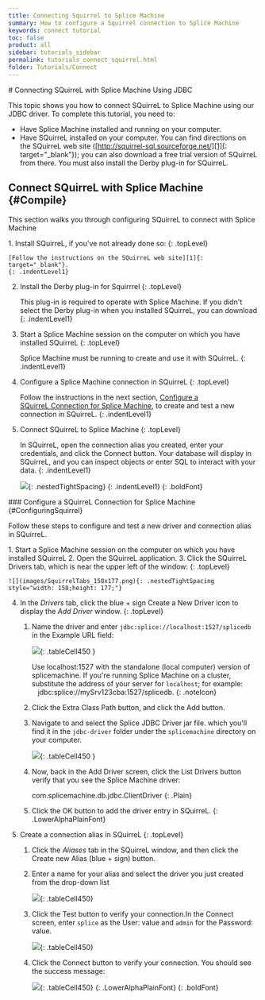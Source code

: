 ```yaml
---
title: Connecting Squirrel to Splice Machine
summary: How to configure a Squirrel connection to Splice Machine
keywords: connect tutorial
toc: false
product: all
sidebar: tutorials_sidebar
permalink: tutorials_connect_squirrel.html
folder: Tutorials/Connect
---
```

<section>
<div class="TopicContent" data-swiftype-index="true" markdown="1">
# Connecting SQuirreL with Splice Machine Using JDBC

This topic shows you how to connect SQuirreL to Splice Machine using our
JDBC driver. To complete this tutorial, you need to:

* Have Splice Machine installed and running on your computer.
* Have SQuirreL installed on your computer. You can find directions on
  the SQuirreL web site ([http://squirrel-sql.sourceforge.net/][1]{:
  target="_blank"}); you can also download a free trial version of
  SQuirreL from there. You must also install the Derby plug-in for
  SQuirreL.

## Connect SQuirreL with Splice Machine   {#Compile}

This section walks you through configuring SQuirreL to connect
with Splice Machine

<div class="opsStepsList" markdown="1">
1.  Install SQuirreL, if you've not already done so:
    {: .topLevel}

    [Follow the instructions on the SQuirreL web site][1]{:
    target="_blank"}.
    {: .indentLevel1}

2.  Install the Derby plug-in for Squirrrel
    {: .topLevel}

    This plug-in is required to operate with Splice Machine. If you
    didn't select the Derby plug-in when you installed SQuirreL, you can
    download
    {: .indentLevel1}

3.  Start a Splice Machine session on the computer on which you have
    installed SQuirreL
    {: .topLevel}

    Splice Machine must be running to create and use it with SQuirreL.
    {: .indentLevel1}

4.  Configure a Splice Machine connection in SQuirreL
    {: .topLevel}

    Follow the instructions in the next section, [Configure a
    SQuirreL Connection for Splice Machine](#ConfiguringSquirrel), to create and test a new connection in
    SQuirreL.
    {: .indentLevel1}

5.  Connect SQuirreL to Splice Machine
    {: .topLevel}

    In SQuirreL, open the connection alias you created, enter your
    credentials, and click the <span class="AppCommand">Connect</span>
    button. Your database will display in SQuirreL, and you can inspect
    objects or enter SQL to interact with your data.
    {: .indentLevel1}

    ![](images/SquirrelWin.png){: .nestedTightSpacing}
    {: .indentLevel1}
{: .boldFont}

</div>
### Configure a SQuirreL Connection for Splice Machine   {#ConfiguringSquirrel}

Follow these steps to configure and test a new driver and connection
alias in SQuirreL.

<div class="opsStepsList" markdown="1">
1.  Start a Splice Machine session on the computer on which you have
    installed SQuirreL
2.  Open the SQuirreL application.
3.  Click the SQuirreL <span class="AppCommand">Drivers</span> tab,
    which is near the upper left of the window:
    {: .topLevel}

    ![](images/SquirrelTabs_158x177.png){: .nestedTightSpacing
    style="width: 158;height: 177;"}

4.  In the *Drivers* tab, click the blue + sign <span
    class="AppCommand">Create a New Driver</span> icon to display the
    *Add Driver* window.
    {: .topLevel}

    1.  Name the driver and enter
        `jdbc:splice://localhost:1527/splicedb` in the <span
        class="AppCommand">Example URL</span> field:

        ![](images/SquirrelDriver3.png){: .tableCell450 }

        Use <span class="CodeBoldFont">localhost:1527</span> with the
        standalone (local computer) version of splicemachine. If you're
        running Splice Machine on a cluster, substitute the address of
        your server for `localhost`; for example:
           <span
        class="CodeBoldFont">jdbc:splice://mySrv123cba:1527/splicedb</span>.
        {: .noteIcon}

    2.  Click the <span class="AppFontCust">Extra Class Path</span>
        button, and click the <span class="AppCommand">Add</span>
        button.

    3.  Navigate to and select the Splice JDBC Driver jar file. which
        you'll find it in the `jdbc-driver` folder under the
        `splicemachine` directory on your computer.

        ![](images/SquirrelFindDriver.png){: .tableCell450 }

    4.  Now, back in the <span class="AppCommand">Add Driver</span>
        screen, click the <span class="AppCommand">List Drivers</span>
        button verify that you see the Splice Machine driver:

        <div class="preWrapperWide" markdown="1">
            com.splicemachine.db.jdbc.ClientDriver
        {: .Plain}

        </div>

    5.  Click the <span class="AppFontCust">OK</span> button to add the
        driver entry in SQuirreL.
    {: .LowerAlphaPlainFont}

5.  Create a connection alias in SQuirreL
    {: .topLevel}

    1.  Click the *Aliases* tab in the SQuirreL window, and then click
        the <span class="AppCommand">Create new Alias</span> (blue
        + sign) button.
        
    2.  Enter a name for your alias and select the driver you just
        created from the drop-down list

        ![](images/SquirrelAlias2.png){: .tableCell450}

    3.  Click the <span class="AppCommand">Test</span> button to verify
        your connection.In the Connect screen, enter `splice` as the
        <span class="AppCommand">User:</span> value and `admin` for the
        <span class="AppCommand">Password:</span> value.

        ![](images/SquirrelConnect.png){: .tableCell450}

    4.  Click the <span class="AppCommand">Connect</span> button to
        verify your connection. You should see the success message:

        ![](images/SquirrelSuccess.png){: .tableCell450}
    {: .LowerAlphaPlainFont}
{: .boldFont}

</div>
</div>
</section>



[1]: http://squirrel-sql.sourceforge.net/
